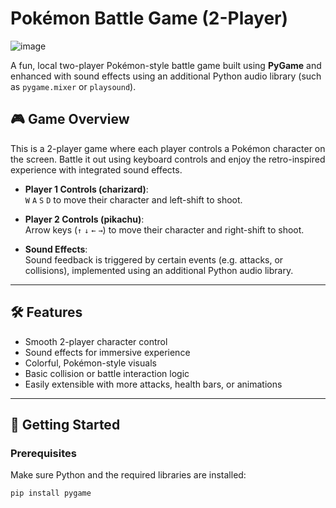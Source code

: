 # Pokémon Battle Game (2-Player)

![image](https://github.com/user-attachments/assets/dbeb56de-9fb3-4733-a161-c7e3fbe9c0aa)


A fun, local two-player Pokémon-style battle game built using **PyGame** and enhanced with sound effects using an additional Python audio library (such as `pygame.mixer` or `playsound`).

## 🎮 Game Overview

This is a 2-player game where each player controls a Pokémon character on the screen. Battle it out using keyboard controls and enjoy the retro-inspired experience with integrated sound effects.

- **Player 1 Controls (charizard)**:  
  `W` `A` `S` `D` to move their character and left-shift to shoot.

- **Player 2 Controls (pikachu)**:  
  Arrow keys (`↑` `↓` `←` `→`) to move their character and right-shift to shoot.

- **Sound Effects**:  
  Sound feedback is triggered by certain events (e.g. attacks, or collisions), implemented using an additional Python audio library.

---

## 🛠️ Features

- Smooth 2-player character control
- Sound effects for immersive experience
- Colorful, Pokémon-style visuals
- Basic collision or battle interaction logic
- Easily extensible with more attacks, health bars, or animations

---

## 🚀 Getting Started

### Prerequisites

Make sure Python and the required libraries are installed:

```bash
pip install pygame

